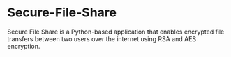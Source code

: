 # Secure-File-Share
Secure File Share is a Python-based application that enables encrypted file transfers between two users over the internet using RSA and AES encryption.
